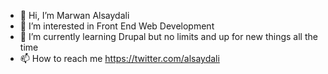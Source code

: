 - 👋 Hi, I’m Marwan Alsaydali 
- 👀 I’m interested in Front End Web Development
- 🌱 I’m currently learning Drupal but no limits and up for new things all the time
- 📫 How to reach me https://twitter.com/alsaydali

